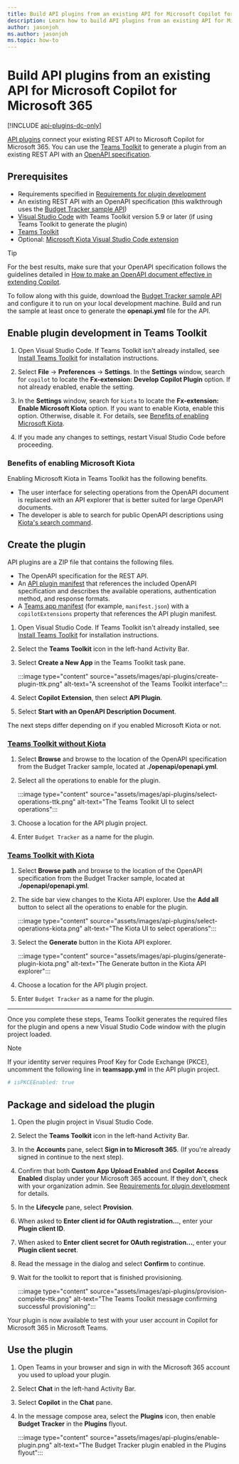 ```yaml
---
title: Build API plugins from an existing API for Microsoft Copilot for Microsoft 365
description: Learn how to build API plugins from an existing API for Microsoft Copilot for Microsoft 365
author: jasonjoh
ms.author: jasonjoh
ms.topic: how-to
---
```


<!-- markdownlint-disable MD024 MD051 -->

# Build API plugins from an existing API for Microsoft Copilot for Microsoft 365

[!INCLUDE [api-plugins-dc-only](includes/api-plugins-dc-only.md)]

[API plugins](overview-api-plugins.md) connect your existing REST API to Microsoft Copilot for Microsoft 365. You can use the [Teams Toolkit](/microsoftteams/platform/toolkit/teams-toolkit-fundamentals) to generate a plugin from an existing REST API with an [OpenAPI specification](https://www.openapis.org/what-is-openapi).

## Prerequisites

- Requirements specified in [Requirements for plugin development](prerequisites.md#requirements-for-plugin-development)
- An existing REST API with an OpenAPI specification (this walkthrough uses the [Budget Tracker sample API](https://github.com/microsoftgraph/msgraph-sample-copilot-plugin))
- [Visual Studio Code](https://code.visualstudio.com/) with Teams Toolkit version 5.9 or later (if using Teams Toolkit to generate the plugin)
- [Teams Toolkit](/microsoftteams/platform/toolkit/install-teams-toolkit)
- Optional: [Microsoft Kiota Visual Studio Code extension](https://marketplace.visualstudio.com/items?itemName=ms-graph.kiota)

> [!TIP]
> For the best results, make sure that your OpenAPI specification follows the guidelines detailed in [How to make an OpenAPI document effective in extending Copilot](openapi-document-guidance.md).

To follow along with this guide, download the [Budget Tracker sample API](https://github.com/microsoftgraph/msgraph-sample-copilot-plugin) and configure it to run on your local development machine. Build and run the sample at least once to generate the **openapi.yml** file for the API.

## Enable plugin development in Teams Toolkit

1. Open Visual Studio Code. If Teams Toolkit isn't already installed, see [Install Teams Toolkit](/microsoftteams/platform/toolkit/install-teams-toolkit) for installation instructions.

1. Select **File** -> **Preferences** -> **Settings**. In the **Settings** window, search for `copilot` to locate the **Fx-extension: Develop Copilot Plugin** option. If not already enabled, enable the setting.

1. In the **Settings** window, search for `kiota` to locate the **Fx-extension: Enable Microsoft Kiota** option. If you want to enable Kiota, enable this option. Otherwise, disable it. For details, see [Benefits of enabling Microsoft Kiota](#benefits-of-enabling-microsoft-kiota).

1. If you made any changes to settings, restart Visual Studio Code before proceeding.

### Benefits of enabling Microsoft Kiota

Enabling Microsoft Kiota in Teams Toolkit has the following benefits.

- The user interface for selecting operations from the OpenAPI document is replaced with an API explorer that is better suited for large OpenAPI documents.
- The developer is able to search for public OpenAPI descriptions using [Kiota's search command](/openapi/kiota/using#description-search).

## Create the plugin

API plugins are a ZIP file that contains the following files.

- The OpenAPI specification for the REST API.
- An [API plugin manifest](api-plugin-manifest.md) that references the included OpenAPI specification and describes the available operations, authentication method, and response formats.
- A [Teams app manifest](/microsoftteams/platform/resources/schema/manifest-schema) (for example, `manifest.json`) with a `copilotExtensions` property that references the API plugin manifest.

1. Open Visual Studio Code. If Teams Toolkit isn't already installed, see [Install Teams Toolkit](/microsoftteams/platform/toolkit/install-teams-toolkit) for installation instructions.

1. Select the **Teams Toolkit** icon in the left-hand Activity Bar.

1. Select **Create a New App** in the Teams Toolkit task pane.

    :::image type="content" source="assets/images/api-plugins/create-plugin-ttk.png" alt-text="A screenshot of the Teams Toolkit interface":::

1. Select **Copilot Extension**, then select **API Plugin**.

1. Select **Start with an OpenAPI Description Document**.

The next steps differ depending on if you enabled Microsoft Kiota or not.

### [Teams Toolkit without Kiota](#tab/toolkit)

1. Select **Browse** and browse to the location of the OpenAPI specification from the Budget Tracker sample, located at **./openapi/openapi.yml**.

1. Select all the operations to enable for the plugin.

    :::image type="content" source="assets/images/api-plugins/select-operations-ttk.png" alt-text="The Teams Toolkit UI to select operations":::

1. Choose a location for the API plugin project.

1. Enter `Budget Tracker` as a name for the plugin.

### [Teams Toolkit with Kiota](#tab/kiota)

1. Select **Browse path** and browse to the location of the OpenAPI specification from the Budget Tracker sample, located at **./openapi/openapi.yml**.

1. The side bar view changes to the Kiota API explorer. Use the **Add all** button to select all the operations to enable for the plugin.

    :::image type="content" source="assets/images/api-plugins/select-operations-kiota.png" alt-text="The Kiota UI to select operations":::

1. Select the **Generate** button in the Kiota API explorer.

    :::image type="content" source="assets/images/api-plugins/generate-plugin-kiota.png" alt-text="The Generate button in the Kiota API explorer":::

1. Choose a location for the API plugin project.

1. Enter `Budget Tracker` as a name for the plugin.

---

Once you complete these steps, Teams Toolkit generates the required files for the plugin and opens a new Visual Studio Code window with the plugin project loaded.

> [!NOTE]
> If your identity server requires Proof Key for Code Exchange (PKCE), uncomment the following line in **teamsapp.yml** in the API plugin project.
>
> ```yml
> # isPKCEEnabled: true
> ```

## Package and sideload the plugin

1. Open the plugin project in Visual Studio Code.

1. Select the **Teams Toolkit** icon in the left-hand Activity Bar.

1. In the **Accounts** pane, select **Sign in to Microsoft 365**. (If you're already signed in continue to the next step).

1. Confirm that both **Custom App Upload Enabled** and **Copilot Access Enabled** display under your Microsoft 365 account. If they don't, check with your organization admin. See [Requirements for plugin development](prerequisites.md#requirements-for-plugin-development) for details.

1. In the **Lifecycle** pane, select **Provision**.

1. When asked to **Enter client id for OAuth registration...**, enter your **Plugin client ID**.

1. When asked to **Enter client secret for OAuth registration...**, enter your **Plugin client secret**.

1. Read the message in the dialog and select **Confirm** to continue.

1. Wait for the toolkit to report that is finished provisioning.

    :::image type="content" source="assets/images/api-plugins/provision-complete-ttk.png" alt-text="The Teams Toolkit message confirming successful provisioning":::

Your plugin is now available to test with your user account in Copilot for Microsoft 365 in Microsoft Teams.

## Use the plugin

1. Open Teams in your browser and sign in with the Microsoft 365 account you used to upload your plugin.

1. Select **Chat** in the left-hand Activity Bar.

1. Select **Copilot** in the **Chat** pane.

1. In the message compose area, select the **Plugins** icon, then enable **Budget Tracker** in the **Plugins** flyout.

    :::image type="content" source="assets/images/api-plugins/enable-plugin.png" alt-text="The Budget Tracker plugin enabled in the Plugins flyout":::
